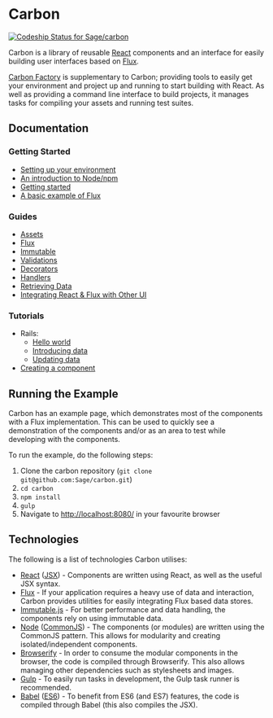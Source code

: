 # Carbon

[ ![Codeship Status for Sage/carbon](https://codeship.com/projects/dd2c7bd0-6c4e-0133-1f77-72bb5571e5ad/status?branch=master)](https://codeship.com/projects/115478)

Carbon is a library of reusable [React](https://facebook.github.io/react/) components and an interface for easily building user interfaces based on [Flux](https://facebook.github.io/flux/).

[Carbon Factory](https://github.com/sage/carbon-factory) is supplementary to Carbon; providing tools to easily get your environment and project up and running to start building with React. As well as providing a command line interface to build projects, it manages tasks for compiling your assets and running test suites.

## Documentation

### Getting Started

* [Setting up your environment](docs/guides/setting-up-your-environment.md)
* [An introduction to Node/npm](docs/guides/an-introduction-to-node-and-npm.md)
* [Getting started](docs/guides/getting-started.md)
* [A basic example of Flux](docs/guides/a-basic-example.md)

### Guides

* [Assets](docs/guides/assets.md)
* [Flux](docs/guides/flux.md)
* [Immutable](docs/guides/immutable.md)
* [Validations](docs/guides/validations.md)
* [Decorators](docs/guides/decorators.md)
* [Handlers](docs/guides/handlers.md)
* [Retrieving Data](docs/guides/retrieving-data.md)
* [Integrating React & Flux with Other UI](docs/guides/integrating-with-other-ui.md)

### Tutorials

* Rails:
  * [Hello world](docs/tutorials/carbon-rails/hello-world.md)
  * [Introducing data](docs/tutorials/carbon-rails/introducing-data.md)
  * [Updating data](docs/tutorials/carbon-rails/updating-data.md)
* [Creating a component](docs/tutorials/creating-a-component.md)

## Running the Example

Carbon has an example page, which demonstrates most of the components with a Flux implementation. This can be used to quickly see a demonstration of the components and/or as an area to test while developing with the components. 

To run the example, do the following steps:
  1. Clone the carbon repository (`git clone git@github.com:Sage/carbon.git`)
  2. `cd carbon`
  3. `npm install`
  4. `gulp`
  5. Navigate to [http://localhost:8080/](http://localhost:8080/) in your favourite browser

## Technologies

The following is a list of technologies Carbon utilises:

* [React](http://facebook.github.io/react/) ([JSX](https://facebook.github.io/jsx/)) - Components are written using React, as well as the useful JSX syntax.
* [Flux](https://facebook.github.io/flux/) - If your application requires a heavy use of data and interaction, Carbon provides utilities for easily integrating Flux based data stores.
* [Immutable.js](https://facebook.github.io/immutable-js/) - For better performance and data handling, the components rely on using immutable data.
* [Node](https://nodejs.org/) ([CommonJS](https://nodejs.org/docs/latest/api/modules.html)) - The components (or modules) are written using the CommonJS pattern. This allows for modularity and creating isolated/independent components.
* [Browserify](http://browserify.org/) - In order to consume the modular components in the browser, the code is compiled through Browserify. This also allows managing other dependencies such as stylesheets and images.
* [Gulp](http://gulpjs.com/) - To easily run tasks in development, the Gulp task runner is recommended.
* [Babel](https://babeljs.io/) ([ES6](https://github.com/lukehoban/es6features)) - To benefit from ES6 (and ES7) features, the code is compiled through Babel (this also compiles the JSX).
